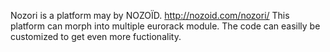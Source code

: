 Nozori is a platform may by NOZOÏD.
http://nozoid.com/nozori/
This platform can morph into multiple eurorack module.
The code can easilly be customized to get even more fuctionality.
